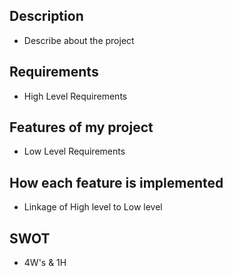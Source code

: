 ## Description
* Describe about the project
## Requirements
* High Level Requirements
## Features of my project
* Low Level Requirements
## How each feature is implemented
* Linkage of High level to Low level
## SWOT
* 4W's & 1H